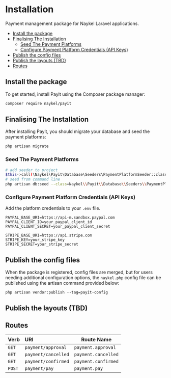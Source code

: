 # Installation

<p class="lead">Payment management package for Naykel Laravel applications.</p>

- [Install the package](#install-the-package)
- [Finalising The Installation](#finalising-the-installation)
  - [Seed The Payment Platforms](#seed-the-payment-platforms)
  - [Configure Payment Platform Credentials (API Keys)](#configure-payment-platform-credentials-api-keys)
- [Publish the config files](#publish-the-config-files)
- [Publish the layouts (TBD)](#publish-the-layouts-tbd)
- [Routes](#routes)

## Install the package

To get started, install Payit using the Composer package manager:

```bash +torchlight-bash
composer require naykel/payit
```

<!-- there is currently no installer -->
<!-- 
Next, install Payit resources by executing the the `payit:install` command:

```bash +torchlight-bash
php artisan payit:install
``` 
-->

## Finalising The Installation

After installing Payit, you should migrate your database and seed the payment platforms:

```bash +torchlight-bash
php artisan migrate
```

### Seed The Payment Platforms

```bash +torchlight-bash
# add seeder to project
$this->call(\Naykel\Payit\Database\Seeders\PaymentPlatformSeeder::class);
# seed from command line
php artisan db:seed --class=Naykel\\Payit\\Database\\Seeders\\PaymentPlatformSeeder
```

### Configure Payment Platform Credentials (API Keys)

Add the platform credentials to your `.env` file.

```
PAYPAL_BASE_URI=https://api-m.sandbox.paypal.com
PAYPAL_CLIENT_ID=your_paypal_client_id
PAYPAL_CLIENT_SECRET=your_paypal_client_secret

STRIPE_BASE_URI=https://api.stripe.com
STRIPE_KEY=your_stripe_key
STRIPE_SECRET=your_stripe_secret
```

## Publish the config files

When the package is registered, config files are merged, but for users needing additional
configuration options, the `naykel.php` config file can be published using the artisan command
provided below:

    php artisan vendor:publish --tag=payit-config


## Publish the layouts (TBD)


<!-- Payit works out of the box without requiring you to publish layouts.  However, if you wish to
customise the default layouts, you can publish the layout files and partials.  -->

<!-- **Note:** you can revert to the default layouts anytime, simply by deleting any of the published files.

Publish only the main `app` layout and partials; 

    php artisan vendor:publish --tag=payit-app-layouts

Publish all layouts and partials:

    php artisan vendor:publish --tag=payit-all-layouts 


    <!-- 

 --> 

 ## Routes

| Verb   | URI                 | Route Name          |
| :----- | :------------------ | ------------------- |
| `GET`  | `payment/approval`  | `payment.approval`  |
| `GET`  | `payment/cancelled` | `payment.cancelled` |
| `GET`  | `payment/confirmed` | `payment.confirmed` |
| `POST` | `payment/pay`       | `payment.pay`       |